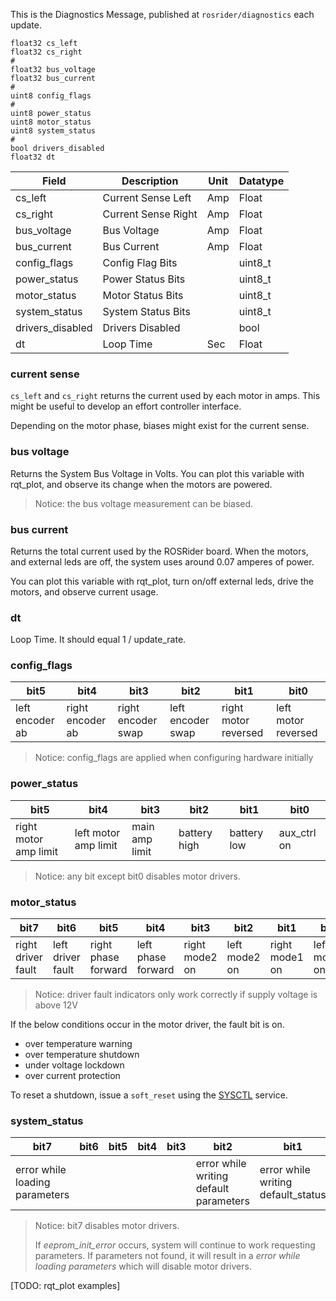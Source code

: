 This is the Diagnostics Message, published at `rosrider/diagnostics` each update.

```console
float32 cs_left
float32 cs_right
#
float32 bus_voltage
float32 bus_current
#
uint8 config_flags
#
uint8 power_status
uint8 motor_status
uint8 system_status
#
bool drivers_disabled
float32 dt
```


| Field              | Description         | Unit | Datatype |
| ------------------ | ------------------- | ---- | -------- |
| cs\_left           | Current Sense Left  | Amp  | Float    |
| cs\_right          | Current Sense Right | Amp  | Float    |
| bus\_voltage       | Bus Voltage         | Amp  | Float    |
| bus\_current       | Bus Current         | Amp  | Float    |
| config\_flags      | Config Flag Bits    |      | uint8_t  |
| power\_status      | Power Status Bits   |      | uint8_t  |
| motor\_status      | Motor Status Bits   |      | uint8_t  |
| system\_status     | System Status Bits  |      | uint8_t  |
| drivers\_disabled  | Drivers Disabled    |      | bool     |
| dt                 | Loop Time           | Sec  | Float    |


### current sense 

`cs_left` and `cs_right` returns the current used by each motor in amps. This might be useful to develop an effort controller interface.

Depending on the motor phase, biases might exist for the current sense.

### bus voltage

Returns the System Bus Voltage in Volts. You can plot this variable with rqt_plot, and observe its change when the motors are powered.

>Notice: the bus voltage measurement can be biased.

### bus current

Returns the total current used by the ROSRider board. When the motors, and external leds are off, the system uses around 0.07 amperes of power.

You can plot this variable with rqt_plot, turn on/off external leds, drive the motors, and observe current usage.

### dt

Loop Time. It should equal 1 / update_rate.

### config_flags

| bit5 | bit4 | bit3 | bit2 | bit1 | bit0 |
| ---- | ---- | ---- | ---- | ---- | ---- | 
| left encoder ab | right encoder ab | right encoder swap | left encoder swap | right motor reversed | left motor reversed |

>Notice: config_flags are applied when configuring hardware initially

### power_status

| bit5 | bit4 | bit3 | bit2 | bit1 | bit0 |
| ---- | ---- | ---- | ---- | ---- | ---- | 
| right motor amp limit | left motor amp limit | main amp limit | battery high | battery low | aux_ctrl on

>Notice: any bit except bit0 disables motor drivers.

### motor_status

| bit7 | bit6 | bit5 | bit4 | bit3 | bit2 | bit1 | bit0 |
| ---- | ---- | ---- | ---- | ---- | ---- | ---- | ---- |
| right driver fault | left driver fault | right phase forward | left phase forward | right mode2 on | left mode2 on | right mode1 on | left mode1 on |

>Notice: driver fault indicators only work correctly if supply voltage is above 12V

If the below conditions occur in the motor driver, the fault bit is on.

- over temperature warning
- over temperature shutdown
- under voltage lockdown
- over current protection

To reset a shutdown, issue a `soft_reset` using the [SYSCTL](SERVICES.md) service. 

### system_status

| bit7 | bit6 | bit5 | bit4 | bit3 | bit2 | bit1 | bit0 |
| ---- | ---- | ---- | ---- | ---- | ---- | ---- | ---- | 
| error while loading parameters | | | | | error while writing default parameters | error while writing default_status | eeprom init error

>Notice: bit7 disables motor drivers.
> 
>If *eeprom_init_error* occurs, system will continue to work requesting parameters. If parameters not found, it will result in a *error while loading parameters* which will disable motor drivers.

[TODO: rqt_plot examples]